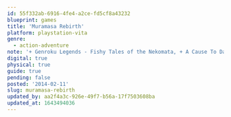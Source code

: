 ```yaml
---
id: 55f332ab-6916-4fe4-a2ce-fd5cf8a43232
blueprint: games
title: 'Muramasa Rebirth'
platform: playstation-vita
genre:
  - action-adventure
note: '+ Genroku Legends - Fishy Tales of the Nekomata, + A Cause To Daikon For, + A Spirited Seven Nights’ Haunting, + Hell’s Where the Heart Is'
digital: true
physical: true
guide: true
pending: false
posted: '2014-02-11'
slug: muramasa-rebirth
updated_by: aa2f4a3c-926e-49f7-b56a-17f7503608ba
updated_at: 1643494036
---
```

